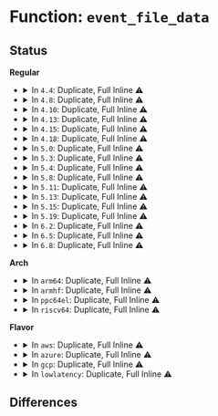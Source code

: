 # Function: <code>event_file_data</code>

## Status
<b>Regular</b>
<ul>
<li>
<details>
<summary>In <code>4.4</code>: Duplicate, Full Inline ⚠️</summary>

**Collision:** Static Duplication

**Inline:** Full

**Transformation:** False

**Instances:**

```
In kernel/trace/trace_events.c (ffffffff8115d758)
Location: kernel/trace/trace.h:1143
Inline: True
Inline callers:
  - kernel/trace/trace_events.c:f_next
  - kernel/trace/trace_events.c:f_start
  - kernel/trace/trace_events.c:f_show
  - kernel/trace/trace_events.c:event_filter_write
  - kernel/trace/trace_events.c:event_id_read
  - kernel/trace/trace_events.c:event_enable_write
  - kernel/trace/trace_events.c:event_enable_read
```
```
In kernel/trace/trace_events_trigger.c (ffffffff81165b9f)
Location: kernel/trace/trace.h:1143
Inline: True
Inline callers:
  - kernel/trace/trace_events_trigger.c:trigger_next
  - kernel/trace/trace_events_trigger.c:trigger_start
  - kernel/trace/trace_events_trigger.c:event_trigger_write
  - kernel/trace/trace_events_trigger.c:event_trigger_open
```
</details>
</li>
<li>
<details>
<summary>In <code>4.8</code>: Duplicate, Full Inline ⚠️</summary>

**Collision:** Static Duplication

**Inline:** Full

**Transformation:** False

**Instances:**

```
In kernel/trace/trace_events.c (ffffffff81168dcd)
Location: kernel/trace/trace.h:1318
Inline: True
Inline callers:
  - kernel/trace/trace_events.c:event_filter_write
  - kernel/trace/trace_events.c:event_id_read
  - kernel/trace/trace_events.c:f_start
  - kernel/trace/trace_events.c:f_show
  - kernel/trace/trace_events.c:f_next
  - kernel/trace/trace_events.c:event_enable_write
  - kernel/trace/trace_events.c:event_enable_read
```
```
In kernel/trace/trace_events_trigger.c (ffffffff8117088d)
Location: kernel/trace/trace.h:1318
Inline: True
Inline callers:
  - kernel/trace/trace_events_trigger.c:event_trigger_open
  - kernel/trace/trace_events_trigger.c:event_trigger_open
  - kernel/trace/trace_events_trigger.c:event_trigger_write
  - kernel/trace/trace_events_trigger.c:trigger_start
  - kernel/trace/trace_events_trigger.c:trigger_next
```
```
In kernel/trace/trace_events_hist.c (ffffffff81172d60)
Location: kernel/trace/trace.h:1318
Inline: True
Inline callers:
  - kernel/trace/trace_events_hist.c:hist_show
```
</details>
</li>
<li>
<details>
<summary>In <code>4.10</code>: Duplicate, Full Inline ⚠️</summary>

**Collision:** Static Duplication

**Inline:** Full

**Transformation:** False

**Instances:**

```
In kernel/trace/trace_events.c (ffffffff8117422d)
Location: kernel/trace/trace.h:1338
Inline: True
Inline callers:
  - kernel/trace/trace_events.c:event_filter_write
  - kernel/trace/trace_events.c:event_id_read
  - kernel/trace/trace_events.c:f_start
  - kernel/trace/trace_events.c:f_show
  - kernel/trace/trace_events.c:f_next
  - kernel/trace/trace_events.c:event_enable_write
  - kernel/trace/trace_events.c:event_enable_read
```
```
In kernel/trace/trace_events_trigger.c (ffffffff8117bffd)
Location: kernel/trace/trace.h:1338
Inline: True
Inline callers:
  - kernel/trace/trace_events_trigger.c:event_trigger_open
  - kernel/trace/trace_events_trigger.c:event_trigger_open
  - kernel/trace/trace_events_trigger.c:event_trigger_write
  - kernel/trace/trace_events_trigger.c:trigger_start
  - kernel/trace/trace_events_trigger.c:trigger_next
```
```
In kernel/trace/trace_events_hist.c (ffffffff8117e55d)
Location: kernel/trace/trace.h:1338
Inline: True
Inline callers:
  - kernel/trace/trace_events_hist.c:hist_show
```
</details>
</li>
<li>
<details>
<summary>In <code>4.13</code>: Duplicate, Full Inline ⚠️</summary>

**Collision:** Static Duplication

**Inline:** Full

**Transformation:** False

**Instances:**

```
In kernel/trace/trace_events.c (ffffffff81176e3a)
Location: kernel/trace/trace.h:1457
Inline: True
Inline callers:
  - kernel/trace/trace_events.c:event_filter_write
  - kernel/trace/trace_events.c:event_id_read
  - kernel/trace/trace_events.c:f_start
  - kernel/trace/trace_events.c:f_show
  - kernel/trace/trace_events.c:f_next
  - kernel/trace/trace_events.c:event_enable_write
  - kernel/trace/trace_events.c:event_enable_read
```
```
In kernel/trace/trace_events_trigger.c (ffffffff8117eccd)
Location: kernel/trace/trace.h:1457
Inline: True
Inline callers:
  - kernel/trace/trace_events_trigger.c:event_trigger_open
  - kernel/trace/trace_events_trigger.c:event_trigger_open
  - kernel/trace/trace_events_trigger.c:event_trigger_write
  - kernel/trace/trace_events_trigger.c:trigger_start
  - kernel/trace/trace_events_trigger.c:trigger_next
```
```
In kernel/trace/trace_events_hist.c (ffffffff8118115e)
Location: kernel/trace/trace.h:1457
Inline: True
Inline callers:
  - kernel/trace/trace_events_hist.c:hist_show
```
</details>
</li>
<li>
<details>
<summary>In <code>4.15</code>: Duplicate, Full Inline ⚠️</summary>

**Collision:** Static Duplication

**Inline:** Full

**Transformation:** False

**Instances:**

```
In kernel/trace/trace_events.c (ffffffff81184606)
Location: kernel/trace/trace.h:1459
Inline: True
Inline callers:
  - kernel/trace/trace_events.c:event_filter_write
  - kernel/trace/trace_events.c:event_id_read
  - kernel/trace/trace_events.c:f_start
  - kernel/trace/trace_events.c:f_show
  - kernel/trace/trace_events.c:f_next
  - kernel/trace/trace_events.c:event_enable_write
  - kernel/trace/trace_events.c:event_enable_read
```
```
In kernel/trace/trace_events_trigger.c (ffffffff8118c578)
Location: kernel/trace/trace.h:1459
Inline: True
Inline callers:
  - kernel/trace/trace_events_trigger.c:event_trigger_open
  - kernel/trace/trace_events_trigger.c:event_trigger_open
  - kernel/trace/trace_events_trigger.c:event_trigger_write
  - kernel/trace/trace_events_trigger.c:trigger_start
  - kernel/trace/trace_events_trigger.c:trigger_next
```
```
In kernel/trace/trace_events_hist.c (ffffffff8118ea95)
Location: kernel/trace/trace.h:1459
Inline: True
Inline callers:
  - kernel/trace/trace_events_hist.c:hist_show
```
</details>
</li>
<li>
<details>
<summary>In <code>4.18</code>: Duplicate, Full Inline ⚠️</summary>

**Collision:** Static Duplication

**Inline:** Full

**Transformation:** False

**Instances:**

```
In kernel/trace/trace_events.c (ffffffff811936ff)
Location: kernel/trace/trace.h:1464
Inline: True
Inline callers:
  - kernel/trace/trace_events.c:event_filter_write
  - kernel/trace/trace_events.c:event_id_read
  - kernel/trace/trace_events.c:f_start
  - kernel/trace/trace_events.c:f_show
  - kernel/trace/trace_events.c:f_next
  - kernel/trace/trace_events.c:event_enable_write
  - kernel/trace/trace_events.c:event_enable_read
```
```
In kernel/trace/trace_events_trigger.c (ffffffff8119afc8)
Location: kernel/trace/trace.h:1464
Inline: True
Inline callers:
  - kernel/trace/trace_events_trigger.c:event_trigger_open
  - kernel/trace/trace_events_trigger.c:event_trigger_open
  - kernel/trace/trace_events_trigger.c:event_trigger_write
  - kernel/trace/trace_events_trigger.c:trigger_start
  - kernel/trace/trace_events_trigger.c:trigger_next
```
```
In kernel/trace/trace_events_hist.c (ffffffff8119fba5)
Location: kernel/trace/trace.h:1464
Inline: True
Inline callers:
  - kernel/trace/trace_events_hist.c:hist_show
```
</details>
</li>
<li>
<details>
<summary>In <code>5.0</code>: Duplicate, Full Inline ⚠️</summary>

**Collision:** Static Duplication

**Inline:** Full

**Transformation:** False

**Instances:**

```
In kernel/trace/trace_events.c (ffffffff811a186f)
Location: kernel/trace/trace.h:1527
Inline: True
Inline callers:
  - kernel/trace/trace_events.c:event_filter_write
  - kernel/trace/trace_events.c:event_id_read
  - kernel/trace/trace_events.c:f_start
  - kernel/trace/trace_events.c:f_show
  - kernel/trace/trace_events.c:f_next
  - kernel/trace/trace_events.c:event_enable_write
  - kernel/trace/trace_events.c:event_enable_read
```
```
In kernel/trace/trace_events_trigger.c (ffffffff811a91c8)
Location: kernel/trace/trace.h:1527
Inline: True
Inline callers:
  - kernel/trace/trace_events_trigger.c:event_trigger_open
  - kernel/trace/trace_events_trigger.c:event_trigger_open
  - kernel/trace/trace_events_trigger.c:event_trigger_write
  - kernel/trace/trace_events_trigger.c:trigger_start
  - kernel/trace/trace_events_trigger.c:trigger_next
```
```
In kernel/trace/trace_events_hist.c (ffffffff811aecb5)
Location: kernel/trace/trace.h:1527
Inline: True
Inline callers:
  - kernel/trace/trace_events_hist.c:hist_show
```
</details>
</li>
<li>
<details>
<summary>In <code>5.3</code>: Duplicate, Full Inline ⚠️</summary>

**Collision:** Static Duplication

**Inline:** Full

**Transformation:** False

**Instances:**

```
In kernel/trace/trace_events.c (ffffffff811af793)
Location: kernel/trace/trace.h:1575
Inline: True
Inline callers:
  - kernel/trace/trace_events.c:event_filter_write
  - kernel/trace/trace_events.c:event_id_read
  - kernel/trace/trace_events.c:f_start
  - kernel/trace/trace_events.c:f_show
  - kernel/trace/trace_events.c:f_next
  - kernel/trace/trace_events.c:event_enable_write
  - kernel/trace/trace_events.c:event_enable_read
```
```
In kernel/trace/trace_events_trigger.c (ffffffff811b7128)
Location: kernel/trace/trace.h:1575
Inline: True
Inline callers:
  - kernel/trace/trace_events_trigger.c:event_trigger_open
  - kernel/trace/trace_events_trigger.c:event_trigger_open
  - kernel/trace/trace_events_trigger.c:event_trigger_write
  - kernel/trace/trace_events_trigger.c:trigger_start
  - kernel/trace/trace_events_trigger.c:trigger_next
```
```
In kernel/trace/trace_events_hist.c (ffffffff811bd1bf)
Location: kernel/trace/trace.h:1575
Inline: True
Inline callers:
  - kernel/trace/trace_events_hist.c:hist_show
```
</details>
</li>
<li>
<details>
<summary>In <code>5.4</code>: Duplicate, Full Inline ⚠️</summary>

**Collision:** Static Duplication

**Inline:** Full

**Transformation:** False

**Instances:**

```
In kernel/trace/trace_events.c (ffffffff811bae13)
Location: kernel/trace/trace.h:1595
Inline: True
Inline callers:
  - kernel/trace/trace_events.c:event_filter_write
  - kernel/trace/trace_events.c:event_id_read
  - kernel/trace/trace_events.c:f_start
  - kernel/trace/trace_events.c:f_show
  - kernel/trace/trace_events.c:f_next
  - kernel/trace/trace_events.c:event_enable_write
  - kernel/trace/trace_events.c:event_enable_read
```
```
In kernel/trace/trace_events_trigger.c (ffffffff811c2797)
Location: kernel/trace/trace.h:1595
Inline: True
Inline callers:
  - kernel/trace/trace_events_trigger.c:event_trigger_open
  - kernel/trace/trace_events_trigger.c:event_trigger_open
  - kernel/trace/trace_events_trigger.c:event_trigger_write
  - kernel/trace/trace_events_trigger.c:trigger_start
  - kernel/trace/trace_events_trigger.c:trigger_next
```
```
In kernel/trace/trace_events_hist.c (ffffffff811c855f)
Location: kernel/trace/trace.h:1595
Inline: True
Inline callers:
  - kernel/trace/trace_events_hist.c:hist_show
```
</details>
</li>
<li>
<details>
<summary>In <code>5.8</code>: Duplicate, Full Inline ⚠️</summary>

**Collision:** Static Duplication

**Inline:** Full

**Transformation:** False

**Instances:**

```
In kernel/trace/trace_events.c (ffffffff811d36c3)
Location: kernel/trace/trace.h:1662
Inline: True
Inline callers:
  - kernel/trace/trace_events.c:event_filter_write
  - kernel/trace/trace_events.c:event_id_read
  - kernel/trace/trace_events.c:f_start
  - kernel/trace/trace_events.c:f_start
  - kernel/trace/trace_events.c:f_show
  - kernel/trace/trace_events.c:event_enable_write
  - kernel/trace/trace_events.c:event_enable_read
```
```
In kernel/trace/trace_events_trigger.c (ffffffff811dcb88)
Location: kernel/trace/trace.h:1662
Inline: True
Inline callers:
  - kernel/trace/trace_events_trigger.c:event_trigger_write
  - kernel/trace/trace_events_trigger.c:trigger_start
  - kernel/trace/trace_events_trigger.c:trigger_next
```
```
In kernel/trace/trace_events_inject.c (ffffffff811dd938)
Location: kernel/trace/trace.h:1662
Inline: True
Inline callers:
  - kernel/trace/trace_events_inject.c:event_inject_write
```
```
In kernel/trace/trace_events_hist.c (ffffffff811e2a6f)
Location: kernel/trace/trace.h:1662
Inline: True
Inline callers:
  - kernel/trace/trace_events_hist.c:hist_show
```
</details>
</li>
<li>
<details>
<summary>In <code>5.11</code>: Duplicate, Full Inline ⚠️</summary>

**Collision:** Static Duplication

**Inline:** Full

**Transformation:** False

**Instances:**

```
In kernel/trace/trace_events.c (ffffffff811d0813)
Location: kernel/trace/trace.h:1519
Inline: True
Inline callers:
  - kernel/trace/trace_events.c:event_filter_write
  - kernel/trace/trace_events.c:event_id_read
  - kernel/trace/trace_events.c:f_start
  - kernel/trace/trace_events.c:f_start
  - kernel/trace/trace_events.c:f_show
  - kernel/trace/trace_events.c:event_enable_write
  - kernel/trace/trace_events.c:event_enable_read
```
```
In kernel/trace/trace_events_trigger.c (ffffffff811d9cb8)
Location: kernel/trace/trace.h:1519
Inline: True
Inline callers:
  - kernel/trace/trace_events_trigger.c:event_trigger_write
  - kernel/trace/trace_events_trigger.c:trigger_start
  - kernel/trace/trace_events_trigger.c:trigger_next
```
```
In kernel/trace/trace_events_inject.c (ffffffff811daa38)
Location: kernel/trace/trace.h:1519
Inline: True
Inline callers:
  - kernel/trace/trace_events_inject.c:event_inject_write
```
```
In kernel/trace/trace_events_hist.c (ffffffff811e068f)
Location: kernel/trace/trace.h:1519
Inline: True
Inline callers:
  - kernel/trace/trace_events_hist.c:hist_show
```
</details>
</li>
<li>
<details>
<summary>In <code>5.13</code>: Duplicate, Full Inline ⚠️</summary>

**Collision:** Static Duplication

**Inline:** Full

**Transformation:** False

**Instances:**

```
In kernel/trace/trace_events.c (ffffffff811d19b3)
Location: kernel/trace/trace.h:1489
Inline: True
Inline callers:
  - kernel/trace/trace_events.c:event_filter_write
  - kernel/trace/trace_events.c:event_id_read
  - kernel/trace/trace_events.c:f_start
  - kernel/trace/trace_events.c:f_start
  - kernel/trace/trace_events.c:f_show
  - kernel/trace/trace_events.c:event_enable_write
  - kernel/trace/trace_events.c:event_enable_read
```
```
In kernel/trace/trace_events_trigger.c (ffffffff811da827)
Location: kernel/trace/trace.h:1489
Inline: True
Inline callers:
  - kernel/trace/trace_events_trigger.c:event_trigger_open
  - kernel/trace/trace_events_trigger.c:event_trigger_open
  - kernel/trace/trace_events_trigger.c:event_trigger_write
  - kernel/trace/trace_events_trigger.c:trigger_start
  - kernel/trace/trace_events_trigger.c:trigger_next
```
```
In kernel/trace/trace_events_inject.c (ffffffff811dbfa8)
Location: kernel/trace/trace.h:1489
Inline: True
Inline callers:
  - kernel/trace/trace_events_inject.c:event_inject_write
```
```
In kernel/trace/trace_events_hist.c (ffffffff811e1800)
Location: kernel/trace/trace.h:1489
Inline: True
Inline callers:
  - kernel/trace/trace_events_hist.c:hist_show
```
</details>
</li>
<li>
<details>
<summary>In <code>5.15</code>: Duplicate, Full Inline ⚠️</summary>

**Collision:** Static Duplication

**Inline:** Full

**Transformation:** False

**Instances:**

```
In kernel/trace/trace_events.c (ffffffff811fe713)
Location: kernel/trace/trace.h:1507
Inline: True
Inline callers:
  - kernel/trace/trace_events.c:event_filter_write
  - kernel/trace/trace_events.c:event_id_read
  - kernel/trace/trace_events.c:f_start
  - kernel/trace/trace_events.c:f_start
  - kernel/trace/trace_events.c:f_show
  - kernel/trace/trace_events.c:event_enable_write
  - kernel/trace/trace_events.c:event_enable_read
```
```
In kernel/trace/trace_events_trigger.c (ffffffff81207d97)
Location: kernel/trace/trace.h:1507
Inline: True
Inline callers:
  - kernel/trace/trace_events_trigger.c:event_trigger_open
  - kernel/trace/trace_events_trigger.c:event_trigger_open
  - kernel/trace/trace_events_trigger.c:event_trigger_write
  - kernel/trace/trace_events_trigger.c:trigger_start
  - kernel/trace/trace_events_trigger.c:trigger_next
```
```
In kernel/trace/trace_events_inject.c (ffffffff8120b6d8)
Location: kernel/trace/trace.h:1507
Inline: True
Inline callers:
  - kernel/trace/trace_events_inject.c:event_inject_write
```
```
In kernel/trace/trace_events_hist.c (ffffffff81211980)
Location: kernel/trace/trace.h:1507
Inline: True
Inline callers:
  - kernel/trace/trace_events_hist.c:hist_show
```
</details>
</li>
<li>
<details>
<summary>In <code>5.19</code>: Duplicate, Full Inline ⚠️</summary>

**Collision:** Static Duplication

**Inline:** Full

**Transformation:** False

**Instances:**

```
In kernel/trace/trace_events.c (ffffffff81239513)
Location: kernel/trace/trace.h:1518
Inline: True
Inline callers:
  - kernel/trace/trace_events.c:event_filter_write
  - kernel/trace/trace_events.c:event_id_read
  - kernel/trace/trace_events.c:f_start
  - kernel/trace/trace_events.c:f_start
  - kernel/trace/trace_events.c:f_show
  - kernel/trace/trace_events.c:event_enable_write
  - kernel/trace/trace_events.c:event_enable_read
```
```
In kernel/trace/trace_events_trigger.c (ffffffff81243891)
Location: kernel/trace/trace.h:1518
Inline: True
Inline callers:
  - kernel/trace/trace_events_trigger.c:event_trigger_open
  - kernel/trace/trace_events_trigger.c:event_trigger_open
  - kernel/trace/trace_events_trigger.c:event_trigger_write
  - kernel/trace/trace_events_trigger.c:trigger_start
  - kernel/trace/trace_events_trigger.c:trigger_next
```
```
In kernel/trace/trace_events_inject.c (ffffffff812477e8)
Location: kernel/trace/trace.h:1518
Inline: True
Inline callers:
  - kernel/trace/trace_events_inject.c:event_inject_write
```
```
In kernel/trace/trace_events_hist.c (ffffffff8124de90)
Location: kernel/trace/trace.h:1518
Inline: True
Inline callers:
  - kernel/trace/trace_events_hist.c:hist_show
```
</details>
</li>
<li>
<details>
<summary>In <code>6.2</code>: Duplicate, Full Inline ⚠️</summary>

**Collision:** Static Duplication

**Inline:** Full

**Transformation:** False

**Instances:**

```
In kernel/trace/trace_events.c (ffffffff81286123)
Location: kernel/trace/trace.h:1506
Inline: True
Inline callers:
  - kernel/trace/trace_events.c:event_filter_write
  - kernel/trace/trace_events.c:event_id_read
  - kernel/trace/trace_events.c:f_start
  - kernel/trace/trace_events.c:f_start
  - kernel/trace/trace_events.c:f_show
  - kernel/trace/trace_events.c:event_enable_write
  - kernel/trace/trace_events.c:event_enable_read
```
```
In kernel/trace/trace_events_trigger.c (ffffffff81291441)
Location: kernel/trace/trace.h:1506
Inline: True
Inline callers:
  - kernel/trace/trace_events_trigger.c:event_trigger_open
  - kernel/trace/trace_events_trigger.c:event_trigger_open
  - kernel/trace/trace_events_trigger.c:event_trigger_write
  - kernel/trace/trace_events_trigger.c:trigger_start
  - kernel/trace/trace_events_trigger.c:trigger_next
```
```
In kernel/trace/trace_events_inject.c (ffffffff81295e68)
Location: kernel/trace/trace.h:1506
Inline: True
Inline callers:
  - kernel/trace/trace_events_inject.c:event_inject_write
```
```
In kernel/trace/trace_events_hist.c (ffffffff8129cfa0)
Location: kernel/trace/trace.h:1506
Inline: True
Inline callers:
  - kernel/trace/trace_events_hist.c:hist_show
```
</details>
</li>
<li>
<details>
<summary>In <code>6.5</code>: Duplicate, Full Inline ⚠️</summary>

**Collision:** Static Duplication

**Inline:** Full

**Transformation:** False

**Instances:**

```
In kernel/trace/trace_events.c (ffffffff812a2de3)
Location: kernel/trace/trace.h:1539
Inline: True
Inline callers:
  - kernel/trace/trace_events.c:event_filter_write
  - kernel/trace/trace_events.c:event_id_read
  - kernel/trace/trace_events.c:f_start
  - kernel/trace/trace_events.c:f_start
  - kernel/trace/trace_events.c:f_show
  - kernel/trace/trace_events.c:event_enable_write
  - kernel/trace/trace_events.c:event_enable_read
```
```
In kernel/trace/trace_events_trigger.c (ffffffff812ae70f)
Location: kernel/trace/trace.h:1539
Inline: True
Inline callers:
  - kernel/trace/trace_events_trigger.c:event_trigger_open
  - kernel/trace/trace_events_trigger.c:event_trigger_open
  - kernel/trace/trace_events_trigger.c:event_trigger_write
  - kernel/trace/trace_events_trigger.c:trigger_start
  - kernel/trace/trace_events_trigger.c:trigger_next
```
```
In kernel/trace/trace_events_inject.c (ffffffff812b2e08)
Location: kernel/trace/trace.h:1539
Inline: True
Inline callers:
  - kernel/trace/trace_events_inject.c:event_inject_write
```
```
In kernel/trace/trace_events_hist.c (ffffffff812ba930)
Location: kernel/trace/trace.h:1539
Inline: True
Inline callers:
  - kernel/trace/trace_events_hist.c:hist_show
```
</details>
</li>
<li>
<details>
<summary>In <code>6.8</code>: Duplicate, Full Inline ⚠️</summary>

**Collision:** Static Duplication

**Inline:** Full

**Transformation:** False

**Instances:**

```
In kernel/trace/trace_events.c (ffffffff812bebb3)
Location: kernel/trace/trace.h:1557
Inline: True
Inline callers:
  - kernel/trace/trace_events.c:event_filter_write
  - kernel/trace/trace_events.c:event_id_read
  - kernel/trace/trace_events.c:f_start
  - kernel/trace/trace_events.c:f_start
  - kernel/trace/trace_events.c:f_show
  - kernel/trace/trace_events.c:event_enable_write
  - kernel/trace/trace_events.c:event_enable_read
```
```
In kernel/trace/trace_events_trigger.c (ffffffff812cac2f)
Location: kernel/trace/trace.h:1557
Inline: True
Inline callers:
  - kernel/trace/trace_events_trigger.c:event_trigger_open
  - kernel/trace/trace_events_trigger.c:event_trigger_open
  - kernel/trace/trace_events_trigger.c:event_trigger_write
  - kernel/trace/trace_events_trigger.c:trigger_start
  - kernel/trace/trace_events_trigger.c:trigger_next
```
```
In kernel/trace/trace_events_inject.c (ffffffff812cf3b8)
Location: kernel/trace/trace.h:1557
Inline: True
Inline callers:
  - kernel/trace/trace_events_inject.c:event_inject_write
```
```
In kernel/trace/trace_events_hist.c (ffffffff812d6f80)
Location: kernel/trace/trace.h:1557
Inline: True
Inline callers:
  - kernel/trace/trace_events_hist.c:hist_show
```
</details>
</li>
</ul>
<b>Arch</b>
<ul>
<li>
<details>
<summary>In <code>arm64</code>: Duplicate, Full Inline ⚠️</summary>

**Collision:** Static Duplication

**Inline:** Full

**Transformation:** False

**Instances:**

```
In kernel/trace/trace_events.c (ffff8000102394e4)
Location: kernel/trace/trace.h:1595
Inline: True
Inline callers:
  - kernel/trace/trace_events.c:event_filter_write
  - kernel/trace/trace_events.c:event_id_read
  - kernel/trace/trace_events.c:f_start
  - kernel/trace/trace_events.c:f_show
  - kernel/trace/trace_events.c:f_next
  - kernel/trace/trace_events.c:event_enable_write
  - kernel/trace/trace_events.c:event_enable_read
```
```
In kernel/trace/trace_events_trigger.c (ffff800010241ef4)
Location: kernel/trace/trace.h:1595
Inline: True
Inline callers:
  - kernel/trace/trace_events_trigger.c:event_trigger_open
  - kernel/trace/trace_events_trigger.c:event_trigger_open
  - kernel/trace/trace_events_trigger.c:event_trigger_write
  - kernel/trace/trace_events_trigger.c:trigger_start
  - kernel/trace/trace_events_trigger.c:trigger_next
```
```
In kernel/trace/trace_events_hist.c (ffff800010248c6c)
Location: kernel/trace/trace.h:1595
Inline: True
Inline callers:
  - kernel/trace/trace_events_hist.c:hist_show
```
</details>
</li>
<li>
<details>
<summary>In <code>armhf</code>: Duplicate, Full Inline ⚠️</summary>

**Collision:** Static Duplication

**Inline:** Full

**Transformation:** False

**Instances:**

```
In kernel/trace/trace_events.c (c0474f68)
Location: kernel/trace/trace.h:1595
Inline: True
Inline callers:
  - kernel/trace/trace_events.c:event_id_read
  - kernel/trace/trace_events.c:f_start
  - kernel/trace/trace_events.c:f_show
  - kernel/trace/trace_events.c:f_next
  - kernel/trace/trace_events.c:event_enable_write
  - kernel/trace/trace_events.c:event_enable_read
```
```
In kernel/trace/trace_events_trigger.c (c047db44)
Location: kernel/trace/trace.h:1595
Inline: True
Inline callers:
  - kernel/trace/trace_events_trigger.c:event_trigger_open
  - kernel/trace/trace_events_trigger.c:event_trigger_open
  - kernel/trace/trace_events_trigger.c:event_trigger_write
```
</details>
</li>
<li>
<details>
<summary>In <code>ppc64el</code>: Duplicate, Full Inline ⚠️</summary>

**Collision:** Static Duplication

**Inline:** Full

**Transformation:** False

**Instances:**

```
In kernel/trace/trace_events.c (c0000000002c6cc0)
Location: kernel/trace/trace.h:1595
Inline: True
Inline callers:
  - kernel/trace/trace_events.c:event_filter_write
  - kernel/trace/trace_events.c:event_id_read
  - kernel/trace/trace_events.c:f_start
  - kernel/trace/trace_events.c:f_show
  - kernel/trace/trace_events.c:f_next
  - kernel/trace/trace_events.c:event_enable_write
  - kernel/trace/trace_events.c:event_enable_read
```
```
In kernel/trace/trace_events_trigger.c (c0000000002d3e18)
Location: kernel/trace/trace.h:1595
Inline: True
Inline callers:
  - kernel/trace/trace_events_trigger.c:event_trigger_open
  - kernel/trace/trace_events_trigger.c:event_trigger_open
  - kernel/trace/trace_events_trigger.c:event_trigger_write
  - kernel/trace/trace_events_trigger.c:trigger_start
  - kernel/trace/trace_events_trigger.c:trigger_next
```
```
In kernel/trace/trace_events_hist.c (c0000000002dd3d4)
Location: kernel/trace/trace.h:1595
Inline: True
Inline callers:
  - kernel/trace/trace_events_hist.c:hist_show
```
</details>
</li>
<li>
<details>
<summary>In <code>riscv64</code>: Duplicate, Full Inline ⚠️</summary>

**Collision:** Static Duplication

**Inline:** Full

**Transformation:** False

**Instances:**

```
In kernel/trace/trace_events.c (ffffffe0001903d0)
Location: kernel/trace/trace.h:1595
Inline: True
Inline callers:
  - kernel/trace/trace_events.c:event_filter_write
  - kernel/trace/trace_events.c:event_id_read
  - kernel/trace/trace_events.c:f_start
  - kernel/trace/trace_events.c:f_show
  - kernel/trace/trace_events.c:f_next
  - kernel/trace/trace_events.c:event_enable_write
  - kernel/trace/trace_events.c:event_enable_read
```
```
In kernel/trace/trace_events_trigger.c (ffffffe000196db4)
Location: kernel/trace/trace.h:1595
Inline: True
Inline callers:
  - kernel/trace/trace_events_trigger.c:event_trigger_open
  - kernel/trace/trace_events_trigger.c:event_trigger_open
  - kernel/trace/trace_events_trigger.c:event_trigger_write
  - kernel/trace/trace_events_trigger.c:trigger_start
  - kernel/trace/trace_events_trigger.c:trigger_next
```
</details>
</li>
</ul>
<b>Flavor</b>
<ul>
<li>
<details>
<summary>In <code>aws</code>: Duplicate, Full Inline ⚠️</summary>

**Collision:** Static Duplication

**Inline:** Full

**Transformation:** False

**Instances:**

```
In kernel/trace/trace_events.c (ffffffff811b3433)
Location: kernel/trace/trace.h:1595
Inline: True
Inline callers:
  - kernel/trace/trace_events.c:event_filter_write
  - kernel/trace/trace_events.c:event_id_read
  - kernel/trace/trace_events.c:f_start
  - kernel/trace/trace_events.c:f_show
  - kernel/trace/trace_events.c:f_next
  - kernel/trace/trace_events.c:event_enable_write
  - kernel/trace/trace_events.c:event_enable_read
```
```
In kernel/trace/trace_events_trigger.c (ffffffff811badb7)
Location: kernel/trace/trace.h:1595
Inline: True
Inline callers:
  - kernel/trace/trace_events_trigger.c:event_trigger_open
  - kernel/trace/trace_events_trigger.c:event_trigger_open
  - kernel/trace/trace_events_trigger.c:event_trigger_write
  - kernel/trace/trace_events_trigger.c:trigger_start
  - kernel/trace/trace_events_trigger.c:trigger_next
```
```
In kernel/trace/trace_events_hist.c (ffffffff811c0b7f)
Location: kernel/trace/trace.h:1595
Inline: True
Inline callers:
  - kernel/trace/trace_events_hist.c:hist_show
```
</details>
</li>
<li>
<details>
<summary>In <code>azure</code>: Duplicate, Full Inline ⚠️</summary>

**Collision:** Static Duplication

**Inline:** Full

**Transformation:** False

**Instances:**

```
In kernel/trace/trace_events.c (ffffffff811a6233)
Location: kernel/trace/trace.h:1595
Inline: True
Inline callers:
  - kernel/trace/trace_events.c:event_filter_write
  - kernel/trace/trace_events.c:event_id_read
  - kernel/trace/trace_events.c:f_start
  - kernel/trace/trace_events.c:f_show
  - kernel/trace/trace_events.c:f_next
  - kernel/trace/trace_events.c:event_enable_write
  - kernel/trace/trace_events.c:event_enable_read
```
```
In kernel/trace/trace_events_trigger.c (ffffffff811adb97)
Location: kernel/trace/trace.h:1595
Inline: True
Inline callers:
  - kernel/trace/trace_events_trigger.c:event_trigger_open
  - kernel/trace/trace_events_trigger.c:event_trigger_open
  - kernel/trace/trace_events_trigger.c:event_trigger_write
  - kernel/trace/trace_events_trigger.c:trigger_start
  - kernel/trace/trace_events_trigger.c:trigger_next
```
```
In kernel/trace/trace_events_hist.c (ffffffff811b395f)
Location: kernel/trace/trace.h:1595
Inline: True
Inline callers:
  - kernel/trace/trace_events_hist.c:hist_show
```
</details>
</li>
<li>
<details>
<summary>In <code>gcp</code>: Duplicate, Full Inline ⚠️</summary>

**Collision:** Static Duplication

**Inline:** Full

**Transformation:** False

**Instances:**

```
In kernel/trace/trace_events.c (ffffffff811b1203)
Location: kernel/trace/trace.h:1595
Inline: True
Inline callers:
  - kernel/trace/trace_events.c:event_filter_write
  - kernel/trace/trace_events.c:event_id_read
  - kernel/trace/trace_events.c:f_start
  - kernel/trace/trace_events.c:f_show
  - kernel/trace/trace_events.c:f_next
  - kernel/trace/trace_events.c:event_enable_write
  - kernel/trace/trace_events.c:event_enable_read
```
```
In kernel/trace/trace_events_trigger.c (ffffffff811b8b87)
Location: kernel/trace/trace.h:1595
Inline: True
Inline callers:
  - kernel/trace/trace_events_trigger.c:event_trigger_open
  - kernel/trace/trace_events_trigger.c:event_trigger_open
  - kernel/trace/trace_events_trigger.c:event_trigger_write
  - kernel/trace/trace_events_trigger.c:trigger_start
  - kernel/trace/trace_events_trigger.c:trigger_next
```
```
In kernel/trace/trace_events_hist.c (ffffffff811be94f)
Location: kernel/trace/trace.h:1595
Inline: True
Inline callers:
  - kernel/trace/trace_events_hist.c:hist_show
```
</details>
</li>
<li>
<details>
<summary>In <code>lowlatency</code>: Duplicate, Full Inline ⚠️</summary>

**Collision:** Static Duplication

**Inline:** Full

**Transformation:** False

**Instances:**

```
In kernel/trace/trace_events.c (ffffffff811bf2a3)
Location: kernel/trace/trace.h:1595
Inline: True
Inline callers:
  - kernel/trace/trace_events.c:event_filter_write
  - kernel/trace/trace_events.c:event_id_read
  - kernel/trace/trace_events.c:f_start
  - kernel/trace/trace_events.c:f_show
  - kernel/trace/trace_events.c:f_next
  - kernel/trace/trace_events.c:event_enable_write
  - kernel/trace/trace_events.c:event_enable_read
```
```
In kernel/trace/trace_events_trigger.c (ffffffff811c6c27)
Location: kernel/trace/trace.h:1595
Inline: True
Inline callers:
  - kernel/trace/trace_events_trigger.c:event_trigger_open
  - kernel/trace/trace_events_trigger.c:event_trigger_open
  - kernel/trace/trace_events_trigger.c:event_trigger_write
  - kernel/trace/trace_events_trigger.c:trigger_start
  - kernel/trace/trace_events_trigger.c:trigger_next
```
```
In kernel/trace/trace_events_hist.c (ffffffff811cc9ef)
Location: kernel/trace/trace.h:1595
Inline: True
Inline callers:
  - kernel/trace/trace_events_hist.c:hist_show
```
</details>
</li>
</ul>

## Differences
